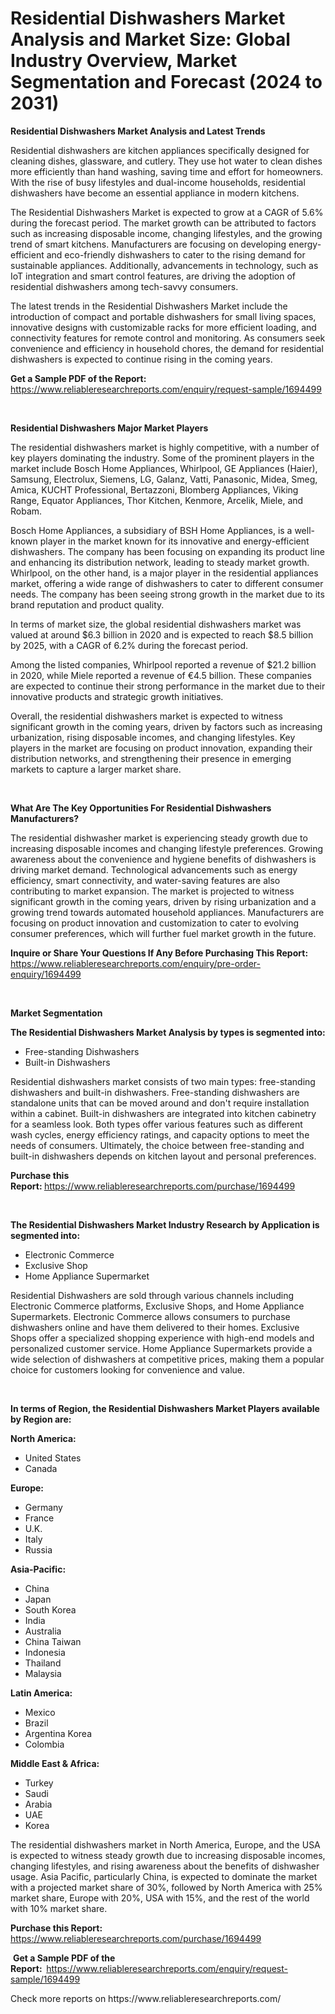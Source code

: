 <p><h1>Residential Dishwashers Market Analysis and Market Size: Global Industry Overview, Market Segmentation and Forecast (2024 to 2031)</h1></p><p><strong>Residential Dishwashers Market Analysis and Latest Trends</strong></p>
<p><p>Residential dishwashers are kitchen appliances specifically designed for cleaning dishes, glassware, and cutlery. They use hot water to clean dishes more efficiently than hand washing, saving time and effort for homeowners. With the rise of busy lifestyles and dual-income households, residential dishwashers have become an essential appliance in modern kitchens.</p><p>The Residential Dishwashers Market is expected to grow at a CAGR of 5.6% during the forecast period. The market growth can be attributed to factors such as increasing disposable income, changing lifestyles, and the growing trend of smart kitchens. Manufacturers are focusing on developing energy-efficient and eco-friendly dishwashers to cater to the rising demand for sustainable appliances. Additionally, advancements in technology, such as IoT integration and smart control features, are driving the adoption of residential dishwashers among tech-savvy consumers.</p><p>The latest trends in the Residential Dishwashers Market include the introduction of compact and portable dishwashers for small living spaces, innovative designs with customizable racks for more efficient loading, and connectivity features for remote control and monitoring. As consumers seek convenience and efficiency in household chores, the demand for residential dishwashers is expected to continue rising in the coming years.</p></p>
<p><strong>Get a Sample PDF of the Report:&nbsp;</strong> <a href="https://www.reliableresearchreports.com/enquiry/request-sample/1694499">https://www.reliableresearchreports.com/enquiry/request-sample/1694499</a></p>
<p>&nbsp;</p>
<p><strong>Residential Dishwashers Major Market Players</strong></p>
<p><p>The residential dishwashers market is highly competitive, with a number of key players dominating the industry. Some of the prominent players in the market include Bosch Home Appliances, Whirlpool, GE Appliances (Haier), Samsung, Electrolux, Siemens, LG, Galanz, Vatti, Panasonic, Midea, Smeg, Amica, KUCHT Professional, Bertazzoni, Blomberg Appliances, Viking Range, Equator Appliances, Thor Kitchen, Kenmore, Arcelik, Miele, and Robam.</p><p>Bosch Home Appliances, a subsidiary of BSH Home Appliances, is a well-known player in the market known for its innovative and energy-efficient dishwashers. The company has been focusing on expanding its product line and enhancing its distribution network, leading to steady market growth. Whirlpool, on the other hand, is a major player in the residential appliances market, offering a wide range of dishwashers to cater to different consumer needs. The company has been seeing strong growth in the market due to its brand reputation and product quality.</p><p>In terms of market size, the global residential dishwashers market was valued at around $6.3 billion in 2020 and is expected to reach $8.5 billion by 2025, with a CAGR of 6.2% during the forecast period.</p><p>Among the listed companies, Whirlpool reported a revenue of $21.2 billion in 2020, while Miele reported a revenue of €4.5 billion. These companies are expected to continue their strong performance in the market due to their innovative products and strategic growth initiatives.</p><p>Overall, the residential dishwashers market is expected to witness significant growth in the coming years, driven by factors such as increasing urbanization, rising disposable incomes, and changing lifestyles. Key players in the market are focusing on product innovation, expanding their distribution networks, and strengthening their presence in emerging markets to capture a larger market share.</p></p>
<p>&nbsp;</p>
<p><strong>What Are The Key Opportunities For Residential Dishwashers Manufacturers?</strong></p>
<p><p>The residential dishwasher market is experiencing steady growth due to increasing disposable incomes and changing lifestyle preferences. Growing awareness about the convenience and hygiene benefits of dishwashers is driving market demand. Technological advancements such as energy efficiency, smart connectivity, and water-saving features are also contributing to market expansion. The market is projected to witness significant growth in the coming years, driven by rising urbanization and a growing trend towards automated household appliances. Manufacturers are focusing on product innovation and customization to cater to evolving consumer preferences, which will further fuel market growth in the future.</p></p>
<p><strong>Inquire or Share Your Questions If Any Before Purchasing This Report:</strong> <a href="https://www.reliableresearchreports.com/enquiry/pre-order-enquiry/1694499">https://www.reliableresearchreports.com/enquiry/pre-order-enquiry/1694499</a></p>
<p>&nbsp;</p>
<p><strong>Market Segmentation</strong></p>
<p><strong>The Residential Dishwashers Market Analysis by types is segmented into:</strong></p>
<p><ul><li>Free-standing Dishwashers</li><li>Built-in Dishwashers</li></ul></p>
<p><p>Residential dishwashers market consists of two main types: free-standing dishwashers and built-in dishwashers. Free-standing dishwashers are standalone units that can be moved around and don't require installation within a cabinet. Built-in dishwashers are integrated into kitchen cabinetry for a seamless look. Both types offer various features such as different wash cycles, energy efficiency ratings, and capacity options to meet the needs of consumers. Ultimately, the choice between free-standing and built-in dishwashers depends on kitchen layout and personal preferences.</p></p>
<p><strong>Purchase this Report:&nbsp;</strong><a href="https://www.reliableresearchreports.com/purchase/1694499">https://www.reliableresearchreports.com/purchase/1694499</a></p>
<p>&nbsp;</p>
<p><strong>The Residential Dishwashers Market Industry Research by Application is segmented into:</strong></p>
<p><ul><li>Electronic Commerce</li><li>Exclusive Shop</li><li>Home Appliance Supermarket</li></ul></p>
<p><p>Residential Dishwashers are sold through various channels including Electronic Commerce platforms, Exclusive Shops, and Home Appliance Supermarkets. Electronic Commerce allows consumers to purchase dishwashers online and have them delivered to their homes. Exclusive Shops offer a specialized shopping experience with high-end models and personalized customer service. Home Appliance Supermarkets provide a wide selection of dishwashers at competitive prices, making them a popular choice for customers looking for convenience and value.</p></p>
<p>&nbsp;</p>
<p><strong>In terms of Region, the Residential Dishwashers Market Players available by Region are:</strong></p>
<p>
    <p> <strong> North America: </strong>
        <ul>
            <li>United States</li>
            <li>Canada</li>
        </ul>
        </p> 
    <p> <strong> Europe: </strong>
        <ul>
            <li>Germany</li>
            <li>France</li>
            <li>U.K.</li>
            <li>Italy</li>
            <li>Russia</li>
        </ul>
        </p> 
    <p> <strong> Asia-Pacific: </strong>
        <ul>
            <li>China</li>
            <li>Japan</li>
            <li>South Korea</li>
            <li>India</li>
            <li>Australia</li>
            <li>China Taiwan</li>
            <li>Indonesia</li>
            <li>Thailand</li>
            <li>Malaysia</li>
        </ul>
        </p> 
    <p> <strong> Latin America: </strong>
        <ul>
            <li>Mexico</li>
            <li>Brazil</li>
            <li>Argentina Korea</li>
            <li>Colombia</li>
        </ul>
        </p> 
    <p> <strong> Middle East & Africa: </strong>
        <ul>
            <li>Turkey</li>
            <li>Saudi</li>
            <li>Arabia</li>
            <li>UAE</li>
            <li>Korea</li>
        </ul>
    </p>
    </p>
<p><p>The residential dishwashers market in North America, Europe, and the USA is expected to witness steady growth due to increasing disposable incomes, changing lifestyles, and rising awareness about the benefits of dishwasher usage. Asia Pacific, particularly China, is expected to dominate the market with a projected market share of 30%, followed by North America with 25% market share, Europe with 20%, USA with 15%, and the rest of the world with 10% market share.</p></p>
<p><strong>Purchase this Report: </strong><a href="https://www.reliableresearchreports.com/purchase/1694499">https://www.reliableresearchreports.com/purchase/1694499</a></p>
<p>&nbsp;<strong>Get a Sample PDF of the Report:&nbsp;&nbsp;</strong><a href="https://www.reliableresearchreports.com/enquiry/request-sample/1694499">https://www.reliableresearchreports.com/enquiry/request-sample/1694499</a></p>
<p><strong></strong></p>
<p>Check more reports on https://www.reliableresearchreports.com/</p>